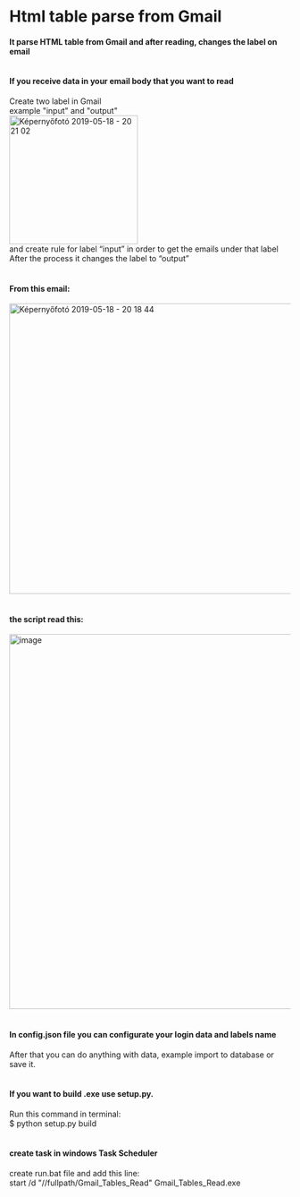 # Html table parse from Gmail
#### It parse HTML table from Gmail and after reading, changes the label on email<br><br>

#### If you receive data in your email body that you want to read<br>
Create two label in Gmail<br>
example "input" and "output"<br>
<img width="230" alt="Képernyőfotó 2019-05-18 - 20 21 02" src="https://user-images.githubusercontent.com/24839474/57973713-8d64b000-79ad-11e9-8f05-df21596e3406.png"><br>
and create rule for label “input” in order to get the emails under that label<br>
After the process it changes the label to “output”<br><br>
#### From this email:<br>
<img width="519" alt="Képernyőfotó 2019-05-18 - 20 18 44" src="https://user-images.githubusercontent.com/24839474/57973717-95245480-79ad-11e9-94fd-5d91fe454639.png"><br><br>
#### the script read this:<br>
<img width="670" alt="image" src="https://user-images.githubusercontent.com/24839474/57973733-ce5cc480-79ad-11e9-948f-91d9071a81ed.png"><br><br>
#### In config.json file you can configurate your login data and labels name<br>
After that you can do anything with data, example import to database or save it.<br><br>

#### If you want to build .exe use setup.py.<br>
Run this command in terminal:<br>
$ python setup.py build<br><br>

#### create task in windows Task Scheduler<br>
create run.bat file and add this line:<br>
start /d "//fullpath/Gmail_Tables_Read" Gmail_Tables_Read.exe<br>
